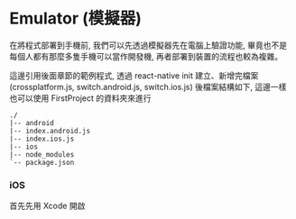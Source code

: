 # Emulator (模擬器)
在將程式部署到手機前, 我們可以先透過模擬器先在電腦上驗證功能, 畢竟也不是每個人都有那麼多隻手機可以當作開發機, 再者部署到裝置的流程也較為複雜。

這邊引用後面章節的範例程式, 透過 react-native init 建立、新增完檔案 (crossplatform.js, switch.android.js, switch.ios.js) 後檔案結構如下, 這邊一樣也可以使用 FirstProject 的資料夾來進行

```
./
|-- android
|-- index.android.js
|-- index.ios.js
|-- ios
|-- node_modules
`-- package.json
```

### iOS
首先先用 Xcode 開啟